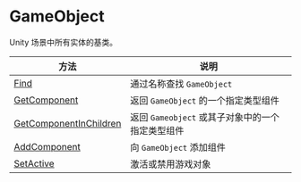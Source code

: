 # GameObject

Unity 场景中所有实体的基类。

| 方法                                                  | 说明                                             |
| ----------------------------------------------------- | ------------------------------------------------ |
| [Find](./Find.md)                                     | 通过名称查找 `GameObject`                        |
| [GetComponent](./GetComponent.md)                     | 返回 `GameObject` 的一个指定类型组件             |
| [GetComponentInChildren](./GetComponentInChildren.md) | 返回 `Gameobject` 或其子对象中的一个指定类型组件 |
| [AddComponent](./AddComponent.md)                     | 向 `GameObject` 添加组件                         |
| [SetActive](./SetActive.md)                           | 激活或禁用游戏对象                               |